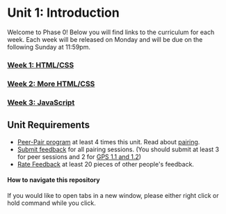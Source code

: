 # Unit 1: Introduction

Welcome to Phase 0! Below you will find links to the curriculum for each week. Each week will be released on Monday and will be due on the following Sunday at 11:59pm.

### [Week 1: HTML/CSS](week_1)
### [Week 2: More HTML/CSS](week_2)
### [Week 3: JavaScript](week_3)

## Unit Requirements
- [Peer-Pair program](https://github.com/Devbootcamp/phase_0_handbook/blob/master/peer-pairing_sessions.md) at least 4 times this unit. Read about [pairing](https://github.com/Devbootcamp/phase_0_handbook/blob/master/pairing_in_phase_0.md). 
- [Submit feedback](https://socrates.devbootcamp.com/feedback/new) for all pairing sessions. (You should submit at least 3 for peer sessions and 2 for [GPS 1.1 and 1.2](https://github.com/Devbootcamp/phase_0_handbook/blob/master/guided_pairing_sessions.md))
- [Rate Feedback](https://socrates.devbootcamp.com/feedback) at least 20 pieces of other people's feedback. 

#### How to navigate this repository
If you would like to open tabs in a new window, please either right click or hold command while you click. 


